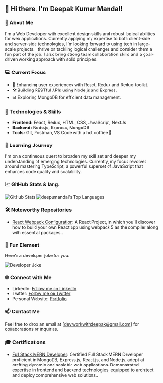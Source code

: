 ## 👋 Hi there, I'm Deepak Kumar Mandal!

### 🌟 About Me
I'm a Web Developer with excellent design skills and robust logical abilities for web applications.
Currently applying my expertise to both client-side and server-side technologies, I'm looking
forward to using tech in large-scale projects. I thrive on tackling logical challenges and consider
them a fun part of the job. I also bring strong team collaboration skills and a goal-driven working
approach with solid principles.

### 💻 Current Focus
- 🚀 Enhancing user experiences with React, Redux and Redux-toolkit.
- 🛠️ Building RESTful APIs using Node.js and Express.
- 📊 Exploring MongoDB for efficient data management.

### 🚀 Technologies & Skills
- **Frontend:** React, Redux, HTML, CSS, JavaScript, NextJs
- **Backend:** Node.js, Express, MongoDB
- **Tools:** Git, Postman, VS Code with a hot coffiee 🚀

### 🌱 Learning Journey
I'm on a continuous quest to broaden my skill set and deepen my understanding of emerging technologies. Currently, my focus revolves around mastering TypeScript, a powerful superset of JavaScript that enhances code quality and scalability.

### 📈 GitHub Stats & lang.
![GitHub Stats](https://github-readme-stats.vercel.app/api?username=deepumandal&show_icons=true&theme=react&hide_title=true)
<img alt="deepumandal's Top Languages" src="https://github-readme-stats.vercel.app/api/top-langs/?username=deepumandal&langs_count=8&count_private=true&layout=compact&theme=react&hide_border=true&bg_color=0D1117" /></a>

### 🛠️ Noteworthy Repositories
- [React Webpack Configuration](https://github.com/deepumandal/react-webpack-configuration): A React Project, in which you'll discover how to build your own React app using webpack 5 as the compiler along with essential packages..
<!--- [Project Name](Link): Utilizing React and Redux for [brief description].-->

### 🤣 Fun Element
 Here's a developer joke for you:
 
![Developer Joke](https://readme-jokes.vercel.app/api?theme=react)

### 🌐 Connect with Me

- LinkedIn: <a href="https://www.linkedin.com/in/deepak-mandal-32b885211/" target="_blank">Follow me on LinkedIn</a>
- Twitter: <a href="https://x.com/deepak__78?t=QaDy55su96eTL2HDBRjxbA&s=09" target="_blank">Follow me on Twitter</a>
- Personal Website: <a href="https://deepumandal.github.io" target="_blank">Portfolio</a>


### 📫 Contact Me
Feel free to drop an email at [dev.workwithdeepak@gmail.com] for collaborations or inquiries.

### 🎓 Certifications
- [Full Stack MERN Developer](https://drive.google.com/file/d/149oTobtcb7cXFj3tH-kwkSB1V2MzwyHn/view?usp=sharing): Certified Full Stack MERN Developer proficient in MongoDB, Express.js, React.js, and Node.js, adept at crafting dynamic and scalable web applications. Demonstrated expertise in frontend and backend technologies, equipped to architect and deploy comprehensive web solutions..
